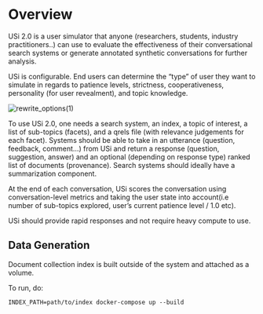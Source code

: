 # Overview

USi 2.0 is a user simulator that anyone (researchers, students, industry practitioners..) can use to evaluate the effectiveness of their conversational search systems or generate annotated synthetic conversations for further analysis.

USi is configurable. End users can determine the “type” of user they want to simulate in regards to patience levels, strictness, cooperativeness, personality (for user revealment), and topic knowledge.

![rewrite_options(1)](https://user-images.githubusercontent.com/9115027/182564721-7c51e7f4-f871-432a-8967-d13648eedb31.png)

To use USi 2.0, one needs a search system, an index, a topic of interest, a list of sub-topics (facets), and a qrels file (with relevance judgements for each facet). Systems should be able to take in an utterance (question, feedback, comment…) from USi and return a response (question, suggestion, answer) and an optional (depending on response type) ranked list of documents (provenance). Search systems should ideally have a summarization component.

At the end of each conversation, USi scores the conversation using conversation-level metrics and taking the user state into account(i.e number of sub-topics explored, user’s current patience level / 1.0 etc).

USi should provide rapid responses and not require heavy compute to use.

## Data Generation

Document collection index is built outside of the system and attached as a volume.

To run, do:

`INDEX_PATH=path/to/index docker-compose up --build`

